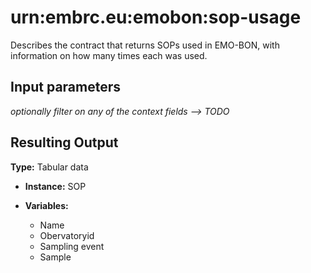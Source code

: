 # urn:embrc.eu:emobon:sop-usage

Describes the contract that returns SOPs used in EMO-BON, with information on how many times each was used.

## Input parameters

*optionally filter on any of the context fields --> TODO*

## Resulting Output

**Type:** Tabular data
- **Instance:**  SOP

- **Variables:** 
    - Name
    - Obervatoryid
    - Sampling event
    - Sample